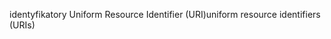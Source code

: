 <span data-ttu-id="f6589-101">identyfikatory Uniform Resource Identifier (URI)</span><span class="sxs-lookup"><span data-stu-id="f6589-101">uniform resource identifiers (URIs)</span></span>